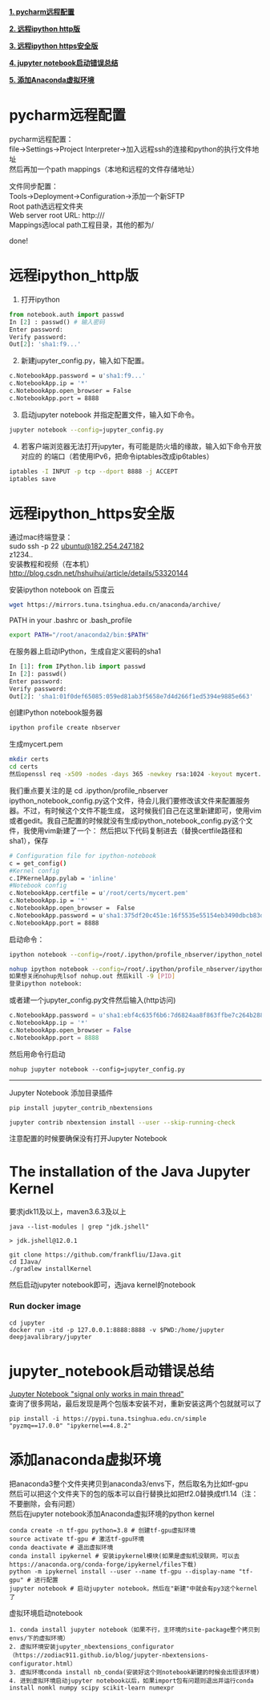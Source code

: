[**1. pycharm远程配置**](#pycharm远程配置)

[**2. 远程ipython http版**](#远程ipython_http版)

[**3. 远程ipython https安全版**](#远程ipython_https安全版)

[**4. jupyter notebook启动错误总结**](#jupyter_notebook启动错误总结)

[**5. 添加Anaconda虚拟环境**](#添加anaconda虚拟环境)

# pycharm远程配置

pycharm远程配置： <br>
file->Settings->Project Interpreter->加入远程ssh的连接和python的执行文件地址 <br>
然后再加一个path mappings（本地和远程的文件存储地址）

文件同步配置： <br>
Tools->Deployment->Configuration->添加一个新SFTP <br>
Root path选远程文件夹 <br>
Web server root URL: http:/// <br>
Mappings选local path工程目录，其他的都为/ <br>

done!

# 远程ipython_http版

1. 打开ipython
```python
from notebook.auth import passwd
In [2] : passwd() # 输入密码
Enter password:
Verify password:
Out[2]: 'sha1:f9...'
```

2. 新建jupyter_config.py，输入如下配置。
```bash
c.NotebookApp.password = u'sha1:f9...'
c.NotebookApp.ip = '*'
c.NotebookApp.open_browser = False
c.NotebookApp.port = 8888
```

3. 启动jupyter notebook 并指定配置文件，输入如下命令。
```bash
jupyter notebook --config=jupyter_config.py
```

4. 若客户端浏览器无法打开jupyter，有可能是防火墙的缘故，输入如下命令开放对应的
的端口（若使用IPv6，把命令iptables改成ip6tables）
```bash
iptables -I INPUT -p tcp --dport 8888 -j ACCEPT
iptables save
```

# 远程ipython_https安全版

通过mac终端登录： <br>
sudo ssh -p 22 ubuntu@182.254.247.182 <br>
z1234.. <br>
安装教程和视频（在本机） <br>
http://blog.csdn.net/hshuihui/article/details/53320144 <br>

安装ipython notebook on 百度云 <br>
```bash
wget https://mirrors.tuna.tsinghua.edu.cn/anaconda/archive/
```
PATH in your .bashrc or .bash_profile 
```bash
export PATH="/root/anaconda2/bin:$PATH"
```
在服务器上启动IPython，生成自定义密码的sha1
```python
In [1]: from IPython.lib import passwd
In [2]: passwd()
Enter password:
Verify password:
Out[2]: 'sha1:01f0def65085:059ed81ab3f5658e7d4d266f1ed5394e9885e663'
```
创建IPython notebook服务器
```bash
ipython profile create nbserver
```
生成mycert.pem
```bash
mkdir certs 
cd certs 
然后openssl req -x509 -nodes -days 365 -newkey rsa:1024 -keyout mycert.pem -out mycert.pem
```
我们重点要关注的是 cd .ipython/profile_nbserver <br>
ipython_notebook_config.py这个文件，待会儿我们要修改该文件来配置服务器。不过，有时候这个文件不能生成，
这时候我们自己在这里新建即可，使用vim或者gedit。我自己配置的时候就没有生成ipython_notebook_config.py这个文件，我使用vim新建了一个： 
然后把以下代码复制进去（替换certfile路径和sha1），保存

```bash
# Configuration file for ipython-notebook
c = get_config()
#Kernel config
c.IPKernelApp.pylab = 'inline'
#Notebook config
c.NotebookApp.certfile = u'/root/certs/mycert.pem'
c.NotebookApp.ip = '*'
c.NotebookApp.open_browser =  False
c.NotebookApp.password = u'sha1:375df20c451e:16f5535e55154eb3490dbcb83d8cb930ef3c3799'
c.NotebookApp.port = 8888
```
启动命令： <br>
```bash
ipython notebook --config=/root/.ipython/profile_nbserver/ipython_notebook_config.py
```
```bash
nohup ipython notebook --config=/root/.ipython/profile_nbserver/ipython_notebook_config.py 
如果想关闭nohup先lsof nohup.out 然后kill -9 [PID] 
登录ipython notebook:
```

或者建一个jupyter_config.py文件然后输入(http访问)<br>
```python
c.NotebookApp.password = u'sha1:ebf4c635f6b6:7d6824aa8f863ffbe7c264b28854ec2acf1a0961'
c.NotebookApp.ip = '*'
c.NotebookApp.open_browser = False
c.NotebookApp.port = 8888
```
然后用命令行启动
```shell
nohup jupyter notebook --config=jupyter_config.py
```

---

Jupyter Notebook 添加目录插件<br>

```bash
pip install jupyter_contrib_nbextensions
```
```bash
jupyter contrib nbextension install --user --skip-running-check
```
注意配置的时候要确保没有打开Jupyter Notebook

# The installation of the Java Jupyter Kernel

要求jdk11及以上，maven3.6.3及以上<br>
```shell
java --list-modules | grep "jdk.jshell"

> jdk.jshell@12.0.1
```
```shell
git clone https://github.com/frankfliu/IJava.git
cd IJava/
./gradlew installKernel
```
然后启动jupyter notebook即可，选java kernel的notebook

### Run docker image

```shell
cd jupyter
docker run -itd -p 127.0.0.1:8888:8888 -v $PWD:/home/jupyter deepjavalibrary/jupyter
```

# jupyter_notebook启动错误总结

[Jupyter Notebook "signal only works in main thread"](https://blog.csdn.net/loovelj/article/details/82184223)<br>
查询了很多网站，最后发现是两个包版本安装不对，重新安装这两个包就就可以了<br>
```shell
pip install -i https://pypi.tuna.tsinghua.edu.cn/simple "pyzmq==17.0.0" "ipykernel==4.8.2"
```

# 添加anaconda虚拟环境

把anaconda3整个文件夹拷贝到anaconda3/envs下，然后取名为比如tf-gpu<br>
然后可以把这个文件夹下的包的版本可以自行替换比如把tf2.0替换成tf1.14（注：不要删除，会有问题）<br>
然后在jupyter notebook添加Anaconda虚拟环境的python kernel
```shell
conda create -n tf-gpu python=3.8 # 创建tf-gpu虚拟环境
source activate tf-gpu # 激活tf-gpu环境
conda deactivate # 退出虚拟环境
conda install ipykernel # 安装ipykernel模块(如果是虚拟机没联网，可以去https://anaconda.org/conda-forge/ipykernel/files下载)
python -m ipykernel install --user --name tf-gpu --display-name "tf-gpu" # 进行配置
jupyter notebook # 启动jupyter notebook，然后在"新建"中就会有py3这个kernel了 
```
虚拟环境启动notebook<br>
```shell
1. conda install jupyter notebook（如果不行，主环境的site-package整个拷贝到envs/下的虚拟环境）
2. 虚拟环境安装jupyter_nbextensions_configurator（https://zodiac911.github.io/blog/jupyter-nbextensions-configurator.html）
3. 虚拟环境conda install nb_conda(安装好这个则notebook新建的时候会出现该环境)
4. 进到虚拟环境启动jupyter notebook以后，如果import包有问题则退出并运行conda install nomkl numpy scipy scikit-learn numexpr
```

